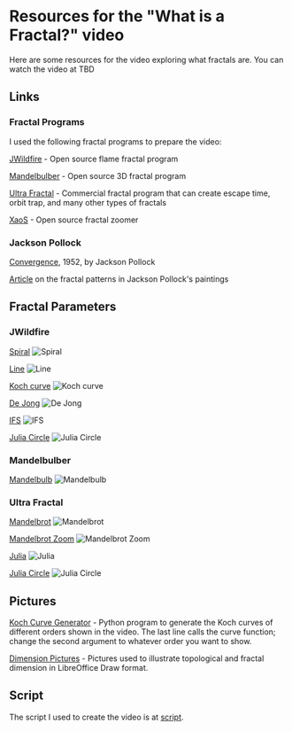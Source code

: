 # Resources for the "What is a Fractal?" video

Here are some resources for the video exploring what fractals are. You can watch the video at TBD

## Links
### Fractal Programs
I used the following fractal programs to prepare the video:

[JWildfire](http://jwildfire.org/) - Open source flame fractal program

[Mandelbulber](https://mandelbulber.org/) - Open source 3D fractal program

[Ultra Fractal](https://www.ultrafractal.com/) - Commercial fractal program that can create escape time, orbit trap, and many other types of fractals

[XaoS](https://github.com/xaos-project/XaoS) - Open source fractal zoomer

### Jackson Pollock
[Convergence](https://www.jackson-pollock.org/convergence.jsp), 1952, by Jackson Pollock

[Article](https://cpb-us-e1.wpmucdn.com/blogs.uoregon.edu/dist/e/12535/files/2015/12/PollockScientificAmerican-2ees1wh.pdf) on the fractal patterns in Jackson Pollock's paintings

## Fractal Parameters
### JWildfire
[Spiral](Spiral.flame)
![Spiral](Spiral.png)

[Line](Line.flame)
![Line](Line.png)

[Koch curve](KochCurve.flame)
![Koch curve](KochCurve.png)

[De Jong](DeJong.flame)
![De Jong](DeJong.png)

[IFS](IFS.flame)
![IFS](IFS.png)

[Julia Circle](JuliaCircle.flame)
![Julia Circle](JuliaCircle1.png)

### Mandelbulber
[Mandelbulb](Mandelbulb.fract)
![Mandelbulb](Mandelbulb.png)

### Ultra Fractal
[Mandelbrot](Mandelbrot.upr)
![Mandelbrot](Mandelbrot.png)

[Mandelbrot Zoom](Minibrot.upr)
![Mandelbrot Zoom](Minibrot.png)

[Julia](Julia.upr)
![Julia](Julia.png)

[Julia Circle](JuliaCircle.upr)
![Julia Circle](JuliaCircle2.png)

## Pictures
[Koch Curve Generator](koch.py) - Python program to generate the Koch curves of different orders shown in the video. The last line calls the curve function; change the second argument to whatever order you want to show.

[Dimension Pictures](Dimension.odg) - Pictures used to illustrate topological and fractal dimension in LibreOffice Draw format.

## Script
The script I used to create the video is at [script](Script.md).
